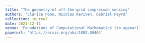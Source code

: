 ```yaml
---
title: "The geometry of off-the-grid compressed sensing"
authors: "Clarice Poon, Nicolas Keriven, Gabriel Peyré"
collection: journal
date: 2021-12-11
venue: 'Foundations of Computational Mathematics (to appear)'
paperurl: 'https://arxiv.org/abs/1802.08464'
---
```

